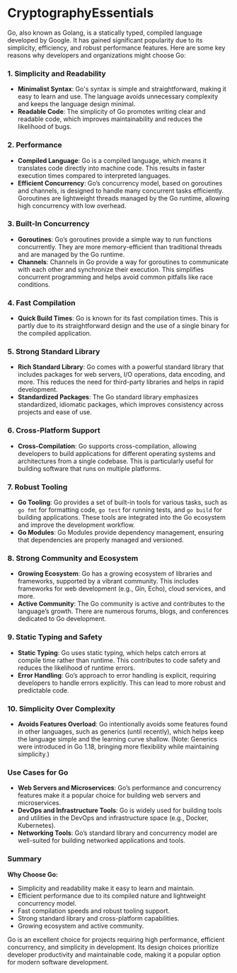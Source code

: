 # CryptographyEssentials
Go, also known as Golang, is a statically typed, compiled language developed by Google. It has gained significant popularity due to its simplicity, efficiency, and robust performance features. Here are some key reasons why developers and organizations might choose Go:

### 1. **Simplicity and Readability**

- **Minimalist Syntax**: Go's syntax is simple and straightforward, making it easy to learn and use. The language avoids unnecessary complexity and keeps the language design minimal.
- **Readable Code**: The simplicity of Go promotes writing clear and readable code, which improves maintainability and reduces the likelihood of bugs.

### 2. **Performance**

- **Compiled Language**: Go is a compiled language, which means it translates code directly into machine code. This results in faster execution times compared to interpreted languages.
- **Efficient Concurrency**: Go’s concurrency model, based on goroutines and channels, is designed to handle many concurrent tasks efficiently. Goroutines are lightweight threads managed by the Go runtime, allowing high concurrency with low overhead.

### 3. **Built-In Concurrency**

- **Goroutines**: Go’s goroutines provide a simple way to run functions concurrently. They are more memory-efficient than traditional threads and are managed by the Go runtime.
- **Channels**: Channels in Go provide a way for goroutines to communicate with each other and synchronize their execution. This simplifies concurrent programming and helps avoid common pitfalls like race conditions.

### 4. **Fast Compilation**

- **Quick Build Times**: Go is known for its fast compilation times. This is partly due to its straightforward design and the use of a single binary for the compiled application.

### 5. **Strong Standard Library**

- **Rich Standard Library**: Go comes with a powerful standard library that includes packages for web servers, I/O operations, data encoding, and more. This reduces the need for third-party libraries and helps in rapid development.
- **Standardized Packages**: The Go standard library emphasizes standardized, idiomatic packages, which improves consistency across projects and ease of use.

### 6. **Cross-Platform Support**

- **Cross-Compilation**: Go supports cross-compilation, allowing developers to build applications for different operating systems and architectures from a single codebase. This is particularly useful for building software that runs on multiple platforms.

### 7. **Robust Tooling**

- **Go Tooling**: Go provides a set of built-in tools for various tasks, such as `go fmt` for formatting code, `go test` for running tests, and `go build` for building applications. These tools are integrated into the Go ecosystem and improve the development workflow.
- **Go Modules**: Go Modules provide dependency management, ensuring that dependencies are properly managed and versioned.

### 8. **Strong Community and Ecosystem**

- **Growing Ecosystem**: Go has a growing ecosystem of libraries and frameworks, supported by a vibrant community. This includes frameworks for web development (e.g., Gin, Echo), cloud services, and more.
- **Active Community**: The Go community is active and contributes to the language’s growth. There are numerous forums, blogs, and conferences dedicated to Go development.

### 9. **Static Typing and Safety**

- **Static Typing**: Go uses static typing, which helps catch errors at compile time rather than runtime. This contributes to code safety and reduces the likelihood of runtime errors.
- **Error Handling**: Go’s approach to error handling is explicit, requiring developers to handle errors explicitly. This can lead to more robust and predictable code.

### 10. **Simplicity Over Complexity**

- **Avoids Features Overload**: Go intentionally avoids some features found in other languages, such as generics (until recently), which helps keep the language simple and the learning curve shallow. (Note: Generics were introduced in Go 1.18, bringing more flexibility while maintaining simplicity.)

### Use Cases for Go

- **Web Servers and Microservices**: Go’s performance and concurrency features make it a popular choice for building web servers and microservices.
- **DevOps and Infrastructure Tools**: Go is widely used for building tools and utilities in the DevOps and infrastructure space (e.g., Docker, Kubernetes).
- **Networking Tools**: Go’s standard library and concurrency model are well-suited for building networked applications and tools.

### Summary

**Why Choose Go:**
- Simplicity and readability make it easy to learn and maintain.
- Efficient performance due to its compiled nature and lightweight concurrency model.
- Fast compilation speeds and robust tooling support.
- Strong standard library and cross-platform capabilities.
- Growing ecosystem and active community.

Go is an excellent choice for projects requiring high performance, efficient concurrency, and simplicity in development. Its design choices prioritize developer productivity and maintainable code, making it a popular option for modern software development.
